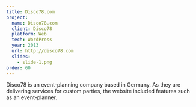 ```yaml
---
title: Disco78.com
project:
  name: Disco78.com
  client: Disco78
  platform: Web
  tech: WordPress
  year: 2013
  url: http://disco78.com
  slides:
    - slide-1.png
order: 60
---
```


Disco78 is an event-planning company based in Germany. As they are delivering services for custom parties, the website included features such as an event-planner.
